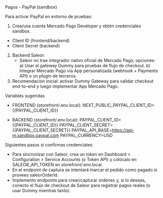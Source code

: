 Pagos - PayPal (sandbox)

Para activar PayPal en entorno de pruebas:
1) Crea/usa cuenta Mercado Pago Developer y obtén credenciales sandbox.
- Client ID (frontend/backend)
- Client Secret (backend)
2) Backend Saleor:
   - Saleor no trae integrador nativo oficial de Mercado Pago; opciones:
     a) Usar el gateway Dummy para pruebas de flujo de checkout.
     b) Integrar Mercado Pago vía App personalizada (webhook + Payments API) o un plugin de terceros.
3) Recomendación inicial: activar Dummy Gateway para validar checkout end-to-end y luego implementar App Mercado Pago.

Variables sugeridas
- FRONTEND (storefront/.env.local):
  NEXT_PUBLIC_PAYPAL_CLIENT_ID={{PAYPAL_CLIENT_ID}}

- BACKEND (storefront/.env.local):
  PAYPAL_CLIENT_ID={{PAYPAL_CLIENT_ID}}
  PAYPAL_CLIENT_SECRET={{PAYPAL_CLIENT_SECRET}}
  PAYPAL_API_BASE=https://api-m.sandbox.paypal.com
  PAYPAL_CURRENCY=USD

Siguientes pasos si confirmas credenciales:
- Para sincronizar con Saleor, crea un token en Dashboard > Configuration > Service Accounts (o Token API) y colócalo en SALEOR_API_TOKEN en storefront/.env.local.
- En el endpoint de captura se intentará marcar el pedido como pagado si provees saleorOrderId.
- Implemento endpoints para crear/capturar órdenes y, si lo deseas, conecto el flujo de checkout de Saleor para registrar pagos reales (o usar Dummy mientras tanto).
